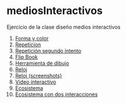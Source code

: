 # mediosInteractivos
Ejercicio de la clase diseño medios interactivos
1. [Forma y color](https://carlaplotnicoff.github.io/mediosInteractivos/01)
2. [Repeticion](https://carlaplotnicoff.github.io/mediosInteractivos/02)
3. [Repetición segundo intento](https://carlaplotnicoff.github.io/mediosInteractivos/02%20(correccion)/)
4. [Flip Book](https://carlaplotnicoff.github.io/mediosInteractivos/03)
4. [Herramienta de dibujo](https://carlaplotnicoff.github.io/mediosInteractivos/04)
5. [Reloj](https://carlaplotnicoff.github.io/mediosInteractivos/05)
5. [Reloj (screenshots)](https://carlaplotnicoff.github.io/mediosInteractivos/05fotos.zip)
6. [Video interactivo](https://carlaplotnicoff.github.io/mediosInteractivos/06)
7. [Ecosistema](https://carlaplotnicoff.github.io/mediosInteractivos/07.1)
7. [Ecosistema con dos interacciones](https://carlaplotnicoff.github.io/mediosInteractivos/08)
